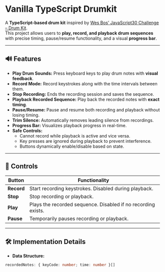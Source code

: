 ﻿# Vanilla TypeScript Drumkit

A **TypeScript-based drum kit** inspired by [Wes Bos’ JavaScript30 Challenge – Drum Kit](https://github.com/wesbos/JavaScript30).  
This project allows users to **play, record, and playback drum sequences** with precise timing, pause/resume functionality, and a visual **progress bar**.

---

## 🔊 Features

- **Play Drum Sounds:** Press keyboard keys to play drum notes with **visual feedback**.  
- **Record Mode:** Record keystrokes along with the time intervals between them.  
- **Stop Recording:** Ends the recording session and saves the sequence.  
- **Playback Recorded Sequence:** Play back the recorded notes with **exact timing**.  
- **Pause/Resume:** Pause and resume both recording and playback without losing timing.  
- **Trim Silence:** Automatically removes leading silence from recordings.  
- **Progress Bar:** Visualizes playback progress in real-time.  
- **Safe Controls:**  
  - Cannot record while playback is active and vice versa.  
  - Key presses are ignored during playback to prevent interference.  
  - Buttons dynamically enable/disable based on state.  

---

## 🎹 Controls

| Button  | Functionality |
|---------|---------------|
| **Record** | Start recording keystrokes. Disabled during playback. |
| **Stop**   | Stop recording or playback. |
| **Play**   | Plays the recorded sequence. Disabled if no recording exists. |
| **Pause**  | Temporarily pauses recording or playback. |

---

## 🛠 Implementation Details

- **Data Structure:**
```ts
recordedNotes: { keyCode: number; time: number }[]
